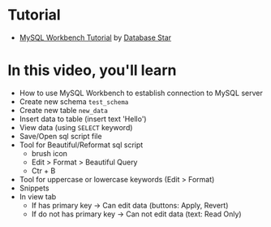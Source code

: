 # Tutorial
  - [MySQL Workbench Tutorial](https://www.youtube.com/watch?v=2mbHyB2VLYY) by [Database Star](https://www.youtube.com/@DatabaseStar)

# In this video, you'll learn
  - How to use MySQL Workbench to establish connection to MySQL server
  - Create new schema `test_schema`
  - Create new table `new_data`
  - Insert data to table (insert text 'Hello')
  - View data (using `SELECT` keyword)
  - Save/Open sql script file
  - Tool for Beautiful/Reformat sql script
    + brush icon
    + Edit > Format > Beautiful Query
    + Ctr + B
  - Tool for uppercase or lowercase keywords (Edit > Format)
  - Snippets
  - In view tab
    + If has primary key -> Can edit data (buttons: Apply, Revert)
    + If do not has primary key -> Can not edit data (text: Read Only)